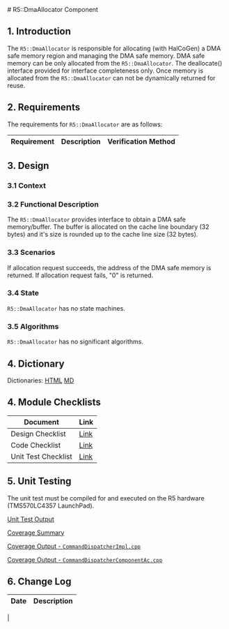 <title>R5::DmaAllocator Component SDD</title>
# R5::DmaAllocator Component

## 1. Introduction

The `R5::DmaAllocator` is responsible for allocating (with HalCoGen) a DMA safe memory region and managing the DMA safe memory.
DMA safe memory can be only allocated from the `R5::DmaAllocator`.
The deallocate() interface provided for interface completeness only.
Once memory is allocated from the `R5::DmaAllocator` can not be dynamically returned for reuse.

## 2. Requirements

The requirements for `R5::DmaAllocator` are as follows:

Requirement | Description | Verification Method
----------- | ----------- | -------------------

## 3. Design

### 3.1 Context

### 3.2 Functional Description

The `R5::DmaAllocator` provides interface to obtain a DMA safe memory/buffer.
The buffer is allocated on the cache line boundary (32 bytes) and it's size is rounded up to the cache line size (32 bytes).

### 3.3 Scenarios

If allocation request succeeds, the address of the DMA safe memory is returned.
If allocation request fails, "0" is returned.

### 3.4 State

`R5::DmaAllocator` has no state machines.

### 3.5 Algorithms

`R5::DmaAllocator` has no significant algorithms.

## 4. Dictionary

Dictionaries: [HTML](DmaAllocator.html) [MD](DmaAllocator.md)

## 4. Module Checklists

Document | Link
-------- | ----
Design Checklist | [Link](Checklist_Design.xlsx)
Code Checklist | [Link](Checklist_Code.xlsx)
Unit Test Checklist | [Link](Checklist_Unit_Test.xls)

## 5. Unit Testing

The unit test must be compiled for and executed on the R5 hardware (TMS570LC4357 LaunchPad).

[Unit Test Output](../test/ut/output/test.txt)

[Coverage Summary](../test/ut/output/SvcDmaAllocator_gcov.txt)

[Coverage Output - `CommandDispatcherImpl.cpp`](../test/ut/output/CommandDispatcherImpl.cpp.gcov)

[Coverage Output - `CommandDispatcherComponentAc.cpp`](../test/ut/output/CommandDispatcherComponentAc.cpp.gcov)

## 6. Change Log

Date | Description
---- | -----------
 |



